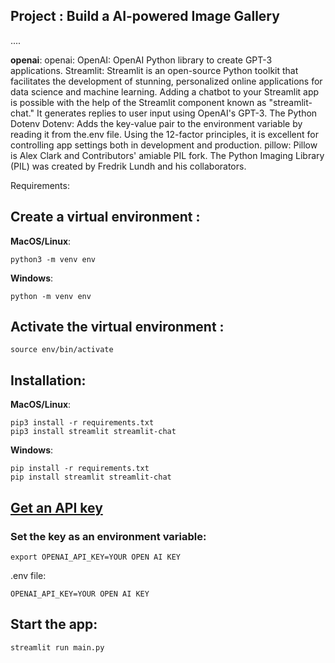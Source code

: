 ## Project : Build a AI-powered Image Gallery

....

**openai**: openai: OpenAI: OpenAI Python library to create GPT-3 applications. Streamlit: Streamlit is an open-source Python toolkit that facilitates the development of stunning, personalized online applications for data science and machine learning. Adding a chatbot to your Streamlit app is possible with the help of the Streamlit component known as "streamlit-chat." It generates replies to user input using OpenAI's GPT-3. The Python Dotenv Dotenv: Adds the key-value pair to the environment variable by reading it from the.env file. Using the 12-factor principles, it is excellent for controlling app settings both in development and production. pillow: Pillow is Alex Clark and Contributors' amiable PIL fork. The Python Imaging Library (PIL) was created by Fredrik Lundh and his collaborators.

Requirements:

## Create a virtual environment :

**MacOS/Linux**:

```
python3 -m venv env
```

**Windows**:

```
python -m venv env
```

## Activate the virtual environment :

```
source env/bin/activate
```

## Installation:

**MacOS/Linux**:

```
pip3 install -r requirements.txt
pip3 install streamlit streamlit-chat
```

**Windows**:

```
pip install -r requirements.txt
pip install streamlit streamlit-chat
```

## [Get an API key](https://platform.openai.com/account/api-keys)

### Set the key as an environment variable:

`export OPENAI_API_KEY=YOUR OPEN AI KEY`

.env file:

```
OPENAI_API_KEY=YOUR OPEN AI KEY
```

## Start the app:

`streamlit run main.py`
